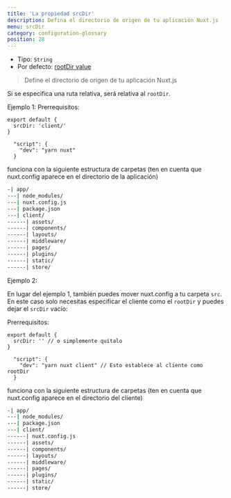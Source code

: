 ```yaml
---
title: 'La propiedad srcDir'
description: Defina el directorio de origen de tu aplicación Nuxt.js
menu: srcDir
category: configuration-glossary
position: 28
---
```


- Tipo: `String`
- Por defecto: [rootDir value](/docs/2.x/configuration-glossary/configuration-rootdir)

> Define el directorio de origen de tu aplicación Nuxt.js

Si se especifica una ruta relativa, será relativa al `rootDir`.

Ejemplo 1: Prerrequisitos:

```js{}[nuxt.config.js]
export default {
  srcDir: 'client/'
}
```

```js{}[package.json]
  "script": {
    "dev": "yarn nuxt"
  }
```

funciona con la siguiente estructura de carpetas (ten en cuenta que nuxt.config aparece en el directorio de la aplicación)

```bash
-| app/
---| node_modules/
---| nuxt.config.js
---| package.json
---| client/
------| assets/
------| components/
------| layouts/
------| middleware/
------| pages/
------| plugins/
------| static/
------| store/
```

Ejemplo 2:

En lugar del ejemplo 1, también puedes mover nuxt.config a tu carpeta `src`. En este caso solo necesitas especificar el cliente como el `rootDir` y puedes dejar el `srcDir` vacío:

Prerrequisitos:

```js{}[nuxt.config.js]
export default {
  srcDir: '' // o simplemente quítalo
}
```

```js{}[package.json]
  "script": {
    "dev": "yarn nuxt client" // Esto establece al cliente como rootDir
  }
```

funciona con la siguiente estructura de carpetas (ten en cuenta que nuxt.config aparece en el directorio del cliente)

```bash
-| app/
---| node_modules/
---| package.json
---| client/
------| nuxt.config.js
------| assets/
------| components/
------| layouts/
------| middleware/
------| pages/
------| plugins/
------| static/
------| store/
```
